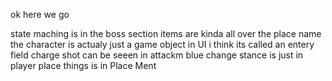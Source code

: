 ok here we go

state maching is in the boss section
items are kinda all over the place
name the character is actualy just a game object in UI i think its called an entery field
charge shot can be seeen in attackm blue
change stance is just in player
place things is in Place Ment
